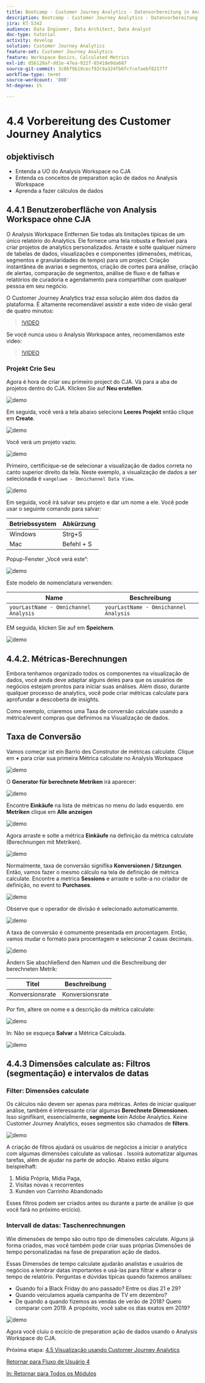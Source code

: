 ```yaml
---
title: Bootcamp - Customer Journey Analytics - Datenvorbereitung in Analysis Workspace - Brasilien
description: Bootcamp - Customer Journey Analytics - Datenvorbereitung in Analysis Workspace - Brasilien
jira: KT-5342
audience: Data Engineer, Data Architect, Data Analyst
doc-type: tutorial
activity: develop
solution: Customer Journey Analytics
feature-set: Customer Journey Analytics
feature: Workspace Basics, Calculated Metrics
exl-id: d56128af-dd1e-47ea-922f-85418e9da687
source-git-commit: 3c86f9b19cecf92c9a324fb6fcfcefaebf82177f
workflow-type: tm+mt
source-wordcount: '808'
ht-degree: 1%

---
```


# 4.4 Vorbereitung des Customer Journey Analytics

## objektivisch

- Entenda a UO do Analysis Workspace no CJA
- Entenda os conceitos de preparation ação de dados no Analysis Workspace
- Aprenda a fazer cálculos de dados

## 4.4.1 Benutzeroberfläche von Analysis Workspace ohne CJA

O Analysis Workspace Entfernen Sie todas als limitações típicas de um único relatório do Analytics. Ele fornece uma tela robusta e flexível para criar projetos de analytics personalizados. Arraste e solte qualquer número de tabelas de dados, visualizações e componentes (dimensões, métricas, segmentos e granularidades de tempo) para um project. Criação instantânea de avarias e segmentos, criação de cortes para análise, criação de alertas, comparação de segmentos, análise de fluxo e de falhas e relatórios de curadoria e agendamento para compartilhar com qualquer pessoa em seu negócio.

O Customer Journey Analytics traz essa solução além dos dados da plataforma. É altamente recomendável assistir a este video de visão geral de quatro minutos:

>[!VIDEO](https://video.tv.adobe.com/v/35109?quality=12&learn=on)

Se você nunca usou o Analysis Workspace antes, recomendamos este video:

>[!VIDEO](https://video.tv.adobe.com/v/26266?quality=12&learn=on)

### Projekt Crie Seu

Agora é hora de criar seu primeiro project do CJA. Vá para a aba de projetos dentro do CJA. Klicken Sie auf **Neu erstellen**.

![demo](./images/prmenu.png)

Em seguida, você verá a tela abaixo selecione **Leeres Projekt** então clique em **Create**.

![demo](./images/prmenu1.png)

Você verá um projeto vazio.

![demo](./images/premptyprojects.png)

Primeiro, certificique-se de selecionar a visualização de dados correta no canto superior direito da tela. Neste exemplo, a visualização de dados a ser selecionada é `vangeluwe - Omnichannel Data View`.

![demo](./images/prdv.png)

Em seguida, você irá salvar seu projeto e dar um nome a ele. Você pode usar o seguinte comando para salvar:

| Betriebssystem | Abkürzung |
| ----------------- |-------------| 
| Windows | Strg+S |
| Mac | Befehl + S |

Popup-Fenster „Você verá este“:

![demo](./images/prsave.png)

Este modelo de nomenclatura verwenden:

| Name | Beschreibung |
| ----------------- |-------------| 
| `yourLastName - Omnichannel Analysis` | `yourLastName - Omnichannel Analysis` |

EM seguida, klicken Sie auf em **Speichern**.

![demo](./images/prsave2.png)

## 4.4.2. Métricas-Berechnungen

Embora tenhamos organizado todos os componentes na visualização de dados, você ainda deve adaptar alguns deles para que os usuários de negócios estejam prontos para iniciar suas análises. Além disso, durante qualquer processo de analytics, você pode criar métricas calculate para aprofundar a descoberta de insights.

Como exemplo, criaremos uma Taxa de conversão calculate usando a métrica/event compras que definimos na Visualização de dados.

## Taxa de Conversão

Vamos começar ist ein Barrio des Construtor de métricas calculate. Clique em **+** para criar sua primeira Métrica calculate no Analysis Workspace

![demo](./images/pradd.png)

O **Generator für berechnete Metriken** irá aparecer:

![demo](./images/prbuilder.png)

Encontre **Einkäufe** na lista de métricas no menu do lado esquerdo. em **Metriken** clique em **Alle anzeigen**

![demo](./images/calcbuildercr1.png)

Agora arraste e solte a métrica **Einkäufe** na definição da métrica calculate (Berechnungen mit Metriken).

![demo](./images/calcbuildercr2.png)

Normalmente, taxa de conversão signifika **Konversionen / Sitzungen**. Então, vamos fazer o mesmo cálculo na tela de definição de métrica calculate. Encontre a metrica **Sessions** e arraste e solte-a no criador de definição, no event to **Purchases**.

![demo](./images/calcbuildercr3.png)

Observe que o operador de divisão é selecionado automaticamente.

![demo](./images/calcbuildercr4.png)

A taxa de conversão é comumente presentada em procentagem. Então, vamos mudar o formato para procentagem e selecionar 2 casas decimais.

![demo](./images/calcbuildercr5.png)

Ändern Sie abschließend den Namen und die Beschreibung der berechneten Metrik:

| Titel | Beschreibung |
| ----------------- |-------------| 
| Konversionsrate | Konversionsrate |

Por fim, altere on nome e a descrição da métrica calculate:

![demo](./images/calcbuildercr6.png)

In: Não se esqueça **Salvar** a Métrica Calculada.

![demo](./images/pr9.png)

## 4.4.3 Dimensões calculate as: Filtros (segmentação) e intervalos de datas

### Filter: Dimensões calculate

Os cálculos não devem ser apenas para métricas. Antes de iniciar qualquer análise, também é interessante criar algumas **Berechnete Dimensionen**. Isso signifikant, essencialmente, **segmente** kein Adobe Analytics. Keine Customer Journey Analytics, esses segmentos são chamados de **filters**.

![demo](./images/prfilters.png)

A criação de filtros ajudará os usuários de negócios a iniciar o analytics com algumas dimensões calculate as valiosas . Issoirá automatizar algumas tarefas, além de ajudar na parte de adoção. Abaixo estão alguns beispielhaft:

1. Mídia Própria, Mídia Paga,
2. Visitas novas x recorrentes
3. Kunden von Carrinho Abandonado

Esses filtros podem ser criados antes ou durante a parte de análise (o que você fará no próximo ercício).

### Intervall de datas: Taschenrechnungen

Wie dimensões de tempo são outro tipo de dimensões calculate. Alguns já forma criados, mas você também pode criar suas próprias Dimensões de tempo personalizadas na fase de preparation ação de dados.

Essas Dimensões de tempo calculate ajudarão analistas e usuários de negócios a lembrar datas importantes e usá-las para filtrar e alterar o tempo de relatório. Perguntas e dúvidas típicas quando fazemos análises:

- Quando foi a Black Friday do ano passado? Entre os dias 21 e 29?
- Quando veiculamos aquela campanha de TV em dezembro?
- De quando a quando fizemos as vendas de verão de 2018? Quero comparar com 2019. A propósito, você sabe os dias exatos em 2019?

![demo](./images/timedimensions.png)

Agora você cluiu o excício de preparation ação de dados usando o Analysis Workspace do CJA.

Próxima etapa: [4.5 Visualização usando Customer Journey Analytics](./ex5.md)

[Retornar para Fluxo de Usuário 4](./uc4.md)

[In: Retornar para Todos os Módulos](./../../overview.md)
